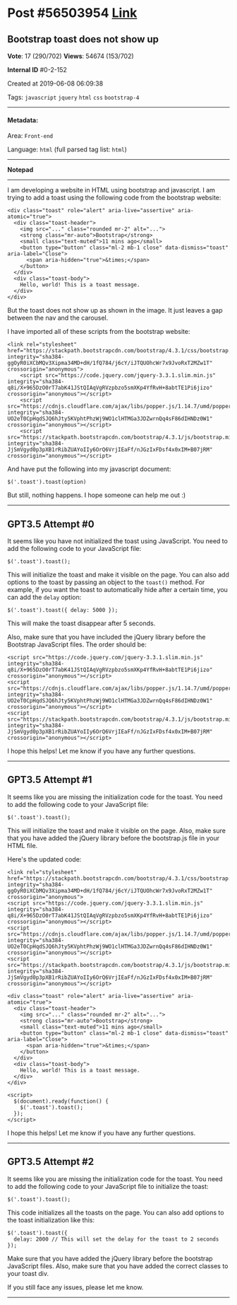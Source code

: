 
# Post \#56503954 [Link](https://stackoverflow.com/questions/56503954/)

## Bootstrap toast does not show up

**Vote**: 17 (290/702) **Views**: 54674 (153/702) 

**Internal ID** \#0-2-152

Created at 2019-06-08 06:09:38

Tags: `javascript` `jquery` `html` `css` `bootstrap-4`

----------

#### Metadata:

Area: `Front-end`

Language: `html` (full parsed tag list: `html`)

----------

**Notepad**


----------

I am developing a website in HTML using bootstrap and javascript. I am trying to add a toast using the following code from the bootstrap website:

```
<div class="toast" role="alert" aria-live="assertive" aria-atomic="true">
  <div class="toast-header">
    <img src="..." class="rounded mr-2" alt="...">
    <strong class="mr-auto">Bootstrap</strong>
    <small class="text-muted">11 mins ago</small>
    <button type="button" class="ml-2 mb-1 close" data-dismiss="toast" aria-label="Close">
      <span aria-hidden="true">&times;</span>
    </button>
  </div>
  <div class="toast-body">
    Hello, world! This is a toast message.
  </div>
</div>
```



But the toast does not show up as shown in the image. It just leaves a gap between the nav and the carousel.[](https://i.stack.imgur.com/rTRk0.png)

I have imported all of these scripts from the bootstrap website:

```
<link rel="stylesheet" href="https://stackpath.bootstrapcdn.com/bootstrap/4.3.1/css/bootstrap.min.css" integrity="sha384-ggOyR0iXCbMQv3Xipma34MD+dH/1fQ784/j6cY/iJTQUOhcWr7x9JvoRxT2MZw1T" crossorigin="anonymous">
    <script src="https://code.jquery.com/jquery-3.3.1.slim.min.js" integrity="sha384-q8i/X+965DzO0rT7abK41JStQIAqVgRVzpbzo5smXKp4YfRvH+8abtTE1Pi6jizo" crossorigin="anonymous"></script>
    <script src="https://cdnjs.cloudflare.com/ajax/libs/popper.js/1.14.7/umd/popper.min.js" integrity="sha384-UO2eT0CpHqdSJQ6hJty5KVphtPhzWj9WO1clHTMGa3JDZwrnQq4sF86dIHNDz0W1" crossorigin="anonymous"></script>
    <script src="https://stackpath.bootstrapcdn.com/bootstrap/4.3.1/js/bootstrap.min.js" integrity="sha384-JjSmVgyd0p3pXB1rRibZUAYoIIy6OrQ6VrjIEaFf/nJGzIxFDsf4x0xIM+B07jRM" crossorigin="anonymous"></script>
```



And have put the following into my javascript document:

```
$('.toast').toast(option)
```



But still, nothing happens. I hope someone can help me out :)


----------
        
## GPT3.5 Attempt \#0

It seems like you have not initialized the toast using JavaScript. You need to add the following code to your JavaScript file:

```
$('.toast').toast();
```

This will initialize the toast and make it visible on the page. You can also add options to the toast by passing an object to the `toast()` method. For example, if you want the toast to automatically hide after a certain time, you can add the `delay` option:

```
$('.toast').toast({ delay: 5000 });
```

This will make the toast disappear after 5 seconds.

Also, make sure that you have included the jQuery library before the Bootstrap JavaScript files. The order should be:

```
<script src="https://code.jquery.com/jquery-3.3.1.slim.min.js" integrity="sha384-q8i/X+965DzO0rT7abK41JStQIAqVgRVzpbzo5smXKp4YfRvH+8abtTE1Pi6jizo" crossorigin="anonymous"></script>
<script src="https://cdnjs.cloudflare.com/ajax/libs/popper.js/1.14.7/umd/popper.min.js" integrity="sha384-UO2eT0CpHqdSJQ6hJty5KVphtPhzWj9WO1clHTMGa3JDZwrnQq4sF86dIHNDz0W1" crossorigin="anonymous"></script>
<script src="https://stackpath.bootstrapcdn.com/bootstrap/4.3.1/js/bootstrap.min.js" integrity="sha384-JjSmVgyd0p3pXB1rRibZUAYoIIy6OrQ6VrjIEaFf/nJGzIxFDsf4x0xIM+B07jRM" crossorigin="anonymous"></script>
```

I hope this helps! Let me know if you have any further questions.

--------

## GPT3.5 Attempt \#1

It seems like you are missing the initialization code for the toast. You need to add the following code to your JavaScript file:

```
$('.toast').toast();
```

This will initialize the toast and make it visible on the page. Also, make sure that you have added the jQuery library before the bootstrap.js file in your HTML file.

Here's the updated code:

```
<link rel="stylesheet" href="https://stackpath.bootstrapcdn.com/bootstrap/4.3.1/css/bootstrap.min.css" integrity="sha384-ggOyR0iXCbMQv3Xipma34MD+dH/1fQ784/j6cY/iJTQUOhcWr7x9JvoRxT2MZw1T" crossorigin="anonymous">
<script src="https://code.jquery.com/jquery-3.3.1.slim.min.js" integrity="sha384-q8i/X+965DzO0rT7abK41JStQIAqVgRVzpbzo5smXKp4YfRvH+8abtTE1Pi6jizo" crossorigin="anonymous"></script>
<script src="https://cdnjs.cloudflare.com/ajax/libs/popper.js/1.14.7/umd/popper.min.js" integrity="sha384-UO2eT0CpHqdSJQ6hJty5KVphtPhzWj9WO1clHTMGa3JDZwrnQq4sF86dIHNDz0W1" crossorigin="anonymous"></script>
<script src="https://stackpath.bootstrapcdn.com/bootstrap/4.3.1/js/bootstrap.min.js" integrity="sha384-JjSmVgyd0p3pXB1rRibZUAYoIIy6OrQ6VrjIEaFf/nJGzIxFDsf4x0xIM+B07jRM" crossorigin="anonymous"></script>

<div class="toast" role="alert" aria-live="assertive" aria-atomic="true">
  <div class="toast-header">
    <img src="..." class="rounded mr-2" alt="...">
    <strong class="mr-auto">Bootstrap</strong>
    <small class="text-muted">11 mins ago</small>
    <button type="button" class="ml-2 mb-1 close" data-dismiss="toast" aria-label="Close">
      <span aria-hidden="true">&times;</span>
    </button>
  </div>
  <div class="toast-body">
    Hello, world! This is a toast message.
  </div>
</div>

<script>
  $(document).ready(function() {
    $('.toast').toast();
  });
</script>
```

I hope this helps! Let me know if you have any further questions.

--------

## GPT3.5 Attempt \#2

It seems like you are missing the initialization code for the toast. You need to add the following code to your JavaScript file to initialize the toast:

```
$('.toast').toast();
```

This code initializes all the toasts on the page. You can also add options to the toast initialization like this:

```
$('.toast').toast({
  delay: 2000 // This will set the delay for the toast to 2 seconds
});
```

Make sure that you have added the jQuery library before the bootstrap JavaScript files. Also, make sure that you have added the correct classes to your toast div.

If you still face any issues, please let me know.

--------
